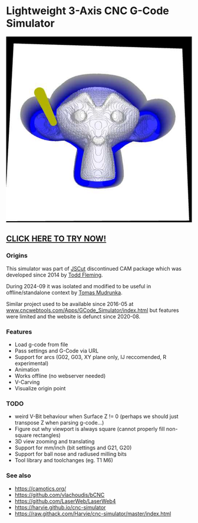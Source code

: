 # Lightweight 3-Axis CNC G-Code Simulator

![Screenshot Suzanne](screenshot.jpg)

## [CLICK HERE TO TRY NOW!](https://harvie.github.io/cnc-simulator)

### Origins
This simulator was part of [JSCut](https://jscut.org/) discontinued CAM package which was developed since 2014 by [Todd Fleming](https://github.com/tbfleming/jscut).

During 2024-09 it was isolated and modified to be useful in offline/standalone context by [Tomas Mudrunka](https://github.com/harvie).

Similar project used to be available since 2016-05 at www.cncwebtools.com/Apps/GCode_Simulator/index.html but features were limited and the website is defunct since 2020-08.

### Features
 * Load g-code from file
 * Pass settings and G-Code via URL
 * Support for arcs (G02, G03, XY plane only, IJ reccomended, R experimental)
 * Animation
 * Works offline (no webserver needed)
 * V-Carving
 * Visualize origin point

### TODO
 * weird V-Bit behaviour when Surface Z != 0 (perhaps we should just transpose Z when parsing g-code...)
 * Figure out why viewport is always square (cannot properly fill non-square rectangles)
 * 3D view zooming and translating
 * Support for mm/inch (bit settings and G21, G20)
 * Support for ball nose and radiused milling bits
 * Tool library and toolchanges (eg. T1 M6)

### See also
 * https://camotics.org/
 * https://github.com/vlachoudis/bCNC
 * https://github.com/LaserWeb/LaserWeb4
 * https://harvie.github.io/cnc-simulator
 * https://raw.githack.com/Harvie/cnc-simulator/master/index.html

